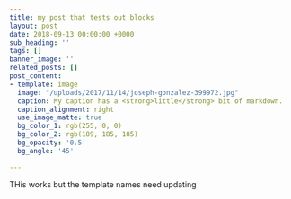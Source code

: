 ```yaml
---
title: my post that tests out blocks
layout: post
date: 2018-09-13 00:00:00 +0000
sub_heading: ''
tags: []
banner_image: ''
related_posts: []
post_content:
- template: image
  image: "/uploads/2017/11/14/joseph-gonzalez-399972.jpg"
  caption: My caption has a <strong>little</strong> bit of markdown.
  caption_alignment: right
  use_image_matte: true
  bg_color_1: rgb(255, 0, 0)
  bg_color_2: rgb(189, 185, 185)
  bg_opacity: '0.5'
  bg_angle: '45'

---
```

THis works but the template names need updating